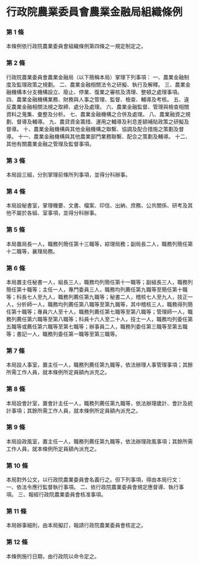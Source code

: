 # 行政院農業委員會農業金融局組織條例

### 第 1 條

本條例依行政院農業委員會組織條例第四條之一規定制定之。

### 第 2 條

行政院農業委員會農業金融局（以下簡稱本局）掌理下列事項：
一、農業金融制度及監理政策之規劃。
二、農業金融相關法令之研擬、執行及解釋。
三、農業金融機構本分支機構設立、廢止、停業、復業之審核及清理、整頓之處理事項。
四、農業金融機構業務、財務與人事之管理、監督、檢查、輔導及考核。
五、違反農業金融相關法規之取締、處分及處理。
六、農業金融監督、管理與檢查相關資料之蒐集、彙整及分析。
七、農業金融機構之合併及處理。
八、農業融資之規劃、督導及輔導。
九、農貸資金籌措、運用之輔導及利息差額補貼政策之研擬及督導。
十、農業金融機構與其他金融機構之聯繫、協調及配合措施之策劃及督導。
十一、農業金融機構與其他農業部門業務聯繫、配合之策劃及輔導。
十二、其他有關農業金融之管理及監督事項。

### 第 3 條

本局設三組，分別掌理前條所列事項，並得分科辦事。

### 第 4 條

本局設秘書室，掌理機要、文書、檔案、印信、出納、庶務、公共關係、研考及其他不屬於各組、室事項，並得分科辦事。

### 第 5 條

本局置局長一人，職務列簡任第十三職等，綜理局務；副局長二人，職務列簡任第十二職等，襄理局務。

### 第 6 條

本局置主任秘書一人，組長三人，職務均列簡任第十一職等；副組長三人，職務列簡任第十職等；主任一人，專門委員三人，職務均列薦任第九職等至簡任第十職等；科長七人至九人，職務列薦任第九職等；秘書二人，稽核七人至九人，技正一人，分析師一人，職務均列薦任第八職等至第九職等，其中稽核三人，職務得列簡任第十職等；專員六人至十人，職務列薦任第七職等至第八職等；管理師一人，職務列薦任第六職等至第八職等；科員十六人至二十人，技士一人，職務均列委任第五職等或薦任第六職等至第七職等；辦事員二人，職務列委任第三職等至第五職等；書記一人，職務列委任第一職等至第三職等。

### 第 7 條

本局設人事室，置主任一人，職務列薦任第九職等，依法辦理人事管理事項；其餘所需工作人員，就本條例所定員額內派充之。

### 第 8 條

本局設會計室，置會計主任一人，職務列薦任第九職等，依法辦理歲計、會計及統計事項；其餘所需工作人員，就本條例所定員額內派充之。

### 第 9 條

本局設政風室，置主任一人，職務列薦任第九職等，依法辦理政風事項；其餘所需工作人員，就本條例所定員額內派充之。

### 第 10 條

本局對外公文，以行政院農業委員會名義行之。但下列事項，得由本局行文：
一、依法令應行監督執行事項。
二、依行政院農業委員會規定應督導、執行事項。
三、報經行政院農業委員會核准事項。

### 第 11 條

本局辦事細則，由本局擬訂，報請行政院農業委員會核定之。

### 第 12 條

本條例施行日期，由行政院以命令定之。
